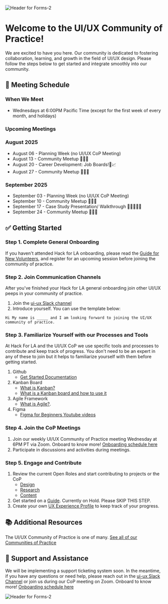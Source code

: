 ![Header for Forms-2](https://github.com/hackforla/UI-UX/assets/86335455/ad981b67-e6bf-4037-8638-e5b8e3182330)


# Welcome to the UI/UX Community of Practice! 

We are excited to have you here. Our community is dedicated to fostering collaboration, learning, and growth in the field of UI/UX design. Please follow the steps below to get started and integrate smoothly into our community.

## :calendar: Meeting Schedule
### When We Meet
- Wednesdays at 6:00PM Pacific Time (except for the first week of every month, and holidays)

### Upcoming Meetings

### August 2025
- August 06 - Planning Week (no UI/UX CoP Meeting)
- August 13 - Community Meetup 👥📍🙌 
- August 20 - Career Development: Job Boards!📝📈
- August 27 - Community Meetup 👥🤝🙌 

### September 2025
- September 03 - Planning Week (no UI/UX CoP Meeting)
- September 10 - Community Meetup 👥📍🙌 
- September 17 - Case Study Presentation/ Walkthrough 👩🏻‍💻📘📝 
- September 24 - Community Meetup 👥🤝🙌 


## :white_check_mark: Getting Started
### Step 1. Complete General Onboarding
If you haven't attended Hack for LA onboarding, please read the [Guide for New Volunteers](https://www.hackforla.org/getting-started), and register for an upcoming session before joining the community of practice.  

### Step 2. Join Communication Channels
After you've finished your Hack for LA general onboarding join other UI/UX peeps in your community of practice.   
1. Join the [ui-ux Slack channel](https://hackforla.slack.com/archives/C017ESHSMNG) 
2. Introduce yourself. You can use the template below:
``` 
Hi My name is _____ and I am looking forward to joining the UI/UX community of practice.
```

### Step 3. Familiarize Yourself with our Processes and Tools
At Hack For LA and the UI/UX CoP we use specific tools and processes to contribute and keep track of progress. You don't need to be an expert in any of these to join but it helps to familiarize yourself with them before getting started.
1. Github
   - [Get Started Documentation](https://docs.github.com/en/get-started)
2. Kanban Board
   - [What is Kanban?](https://www.atlassian.com/agile/kanban)
   - [What is a Kanban board and how to use it](https://www.atlassian.com/agile/kanban)
3. Agile Framework
   - [What is Agile?](https://www.atlassian.com/agile).
4. Figma
   - [Figma for Beginners Youtube videos](https://www.youtube.com/watch?v=dXQ7IHkTiMM&ab_channel=Figma)
   
### Step 4. Join the CoP Meetings  
1. Join our weekly UI/UX Community of Practice meeting Wednesday at 6PM PT via Zoom. Onboard to know more! [Onboarding schedule here](https://www.meetup.com/hackforla/)
2. Participate in discussions and activities during meetings.

### Step 5. Engage and Contribute
1. Review the current Open Roles and start contributing to projects or the CoP
   - [Design](https://github.com/orgs/hackforla/projects/67/views/4)
   - [Research](https://github.com/orgs/hackforla/projects/67/views/8)
   - [Content](https://github.com/orgs/hackforla/projects/67/views/9)
2. Get started on a [Guide](https://github.com/orgs/hackforla/projects/58/views/4). Currently on Hold. Please SKIP THIS STEP. 
3. Create your own [UX Experience Profile](https://docs.google.com/presentation/d/1YK7HAiW8-XPI57G8LfY2dgjxN7JknTE0262mhcvhLhQ/edit?slide=id.p#slide=id.p) to keep track of your progress.
 
## :books: Additional Resources
The UI/UX Community of Practice is one of many. [See all of our Communities of Practice](https://github.com/hackforla/communities-of-practice/blob/main/README.md)

## :handshake: Support and Assistance
We will be implementing a support ticketing system soon. In the meantime, if you have any questions or need help, please reach out in the [ui-ux Slack Channel](https://hackforla.slack.com/archives/C017ESHSMNG) or join us during our CoP meeting on Zoom. Onboard to know more! [Onboarding schedule here](https://www.meetup.com/hackforla/)


![Header for Forms-2](https://github.com/user-attachments/assets/c7913dae-7be0-4de6-9392-39f71d3143c3)
